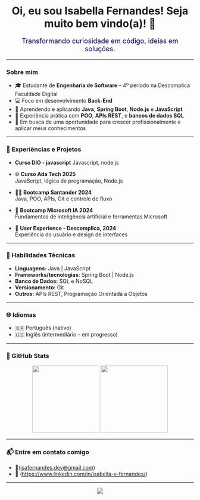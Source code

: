 
<h1 align="center">Oi, eu sou Isabella Fernandes! Seja muito bem vindo(a)! 👋 </h1>
<p align="center" style="color:#000080; font-size:18px;">
  Transformando curiosidade em código, ideias em soluções.
</p>


---

### Sobre mim
- 🎓 Estudante de **Engenharia de Software** – 4º período na Descomplica Faculdade Digital  
- 💻 Foco em desenvolvimento **Back-End**
- 🌱 Aprendendo e aplicando **Java**, **Spring Boot**, **Node.js** e **JavaScript**
- 🔧 Experiência prática com **POO**, **APIs REST**, e **bancos de dados SQL**
- 🚀 Em busca de uma oportunidade para crescer profissionalmente e aplicar meus conhecimentos

---

### 💼 Experiências e Projetos
- **Curso DIO - javascript**
  Javascript, node.js
   
- 🌐 **Curso Ada Tech 2025**  
  JavaScript, lógica de programação, Node.js

- 👨‍🏫 **Bootcamp Santander 2024**  
  Java, POO, APIs, Git e controle de fluxo
  
- 🤖 **Bootcamp Microsoft IA 2024**  
  Fundamentos de inteligência artificial e ferramentas Microsoft
  
- 🎨 **User Experience - Descomplica, 2024**  
  Experiência do usuário e design de interfaces

---

### 🧠 Habilidades Técnicas

- **Linguagens:** Java | JavaScript  
- **Frameworks/tecnologias:** Spring Boot | Node.js  
- **Banco de Dados:** SQL  e NoSQL
- **Versionamento:** Git  
- **Outros:** APIs REST, Programação Orientada a Objetos

---
### 🌐 Idiomas

- 🇧🇷 Português (nativo)  
- 🇺🇸 Inglês (intermediário – em progresso)

---

### 🚀 GitHub Stats

<p align="center">
  <img height="180em" src="https://github-readme-stats.vercel.app/api?username=IsabellaFernandesS&show_icons=true&theme=tokyonight&hide_border=true" />
  <img height="180em" src="https://github-readme-stats.vercel.app/api/top-langs/?username=IsabellaFernandesS&layout=compact&theme=tokyonight&hide_border=true"/>
</p>


---

### 📬 Entre em contato comigo

- 📧(isafernandes.dev@gmail.com)  
- 💼 (https://www.linkedin.com/in/isabella-v-fernandes/)

---

<p align="center">
  <img src="https://capsule-render.vercel.app/api?type=waving&color=0A0A0A&height=100&section=footer"/>
</p>

